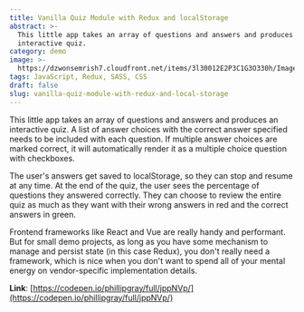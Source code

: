 ```yaml
---
title: Vanilla Quiz Module with Redux and localStorage
abstract: >-
  This little app takes an array of questions and answers and produces an
  interactive quiz.
category: demo
image: >-
  https://dzwonsemrish7.cloudfront.net/items/3l30012E2P3C1G3O330h/Image%202018-08-07%20at%206.17.14%20PM.png?v=ab2e4c47
tags: JavaScript, Redux, SASS, CSS
draft: false
slug: vanilla-quiz-module-with-redux-and-local-storage
---
```


This little app takes an array of questions and answers and produces an interactive quiz. A list of answer choices with the correct answer specified needs to be included with each question. If multiple answer choices are marked correct, it will automatically render it as a multiple choice question with checkboxes.

The user's answers get saved to localStorage, so they can stop and resume at any time. At the end of the quiz, the user sees the percentage of questions they answered correctly. They can choose to review the entire quiz as much as they want with their wrong answers in red and the correct answers in green.

Frontend frameworks like React and Vue are really handy and performant. But for small demo projects, as long as you have some mechanism to manage and persist state (in this case Redux), you don't really need a framework, which is nice when you don't want to spend all of your mental energy on vendor-specific implementation details.

**Link**: [https://codepen.io/phillipgray/full/jppNVp/](https://codepen.io/phillipgray/full/jppNVp/)
